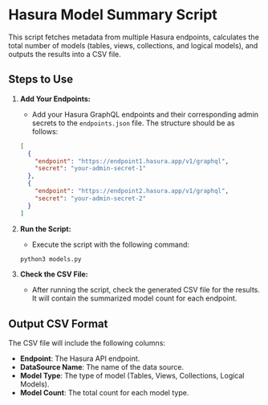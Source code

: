
# Hasura Model Summary Script

This script fetches metadata from multiple Hasura endpoints, calculates the total number of models (tables, views, collections, and logical models), and outputs the results into a CSV file.

## Steps to Use

1. **Add Your Endpoints:**
   - Add your Hasura GraphQL endpoints and their corresponding admin secrets to the `endpoints.json` file. The structure should be as follows:

   ```json
   [
     {
       "endpoint": "https://endpoint1.hasura.app/v1/graphql",
       "secret": "your-admin-secret-1"
     },
     {
       "endpoint": "https://endpoint2.hasura.app/v1/graphql",
       "secret": "your-admin-secret-2"
     }
   ]
   ```

2. **Run the Script:**
   - Execute the script with the following command:
   
   ```bash
   python3 models.py
   ```

3. **Check the CSV File:**
   - After running the script, check the generated CSV file for the results. It will contain the summarized model count for each endpoint.

## Output CSV Format

The CSV file will include the following columns:
- **Endpoint**: The Hasura API endpoint.
- **DataSource Name**: The name of the data source.
- **Model Type**: The type of model (Tables, Views, Collections, Logical Models).
- **Model Count**: The total count for each model type.
